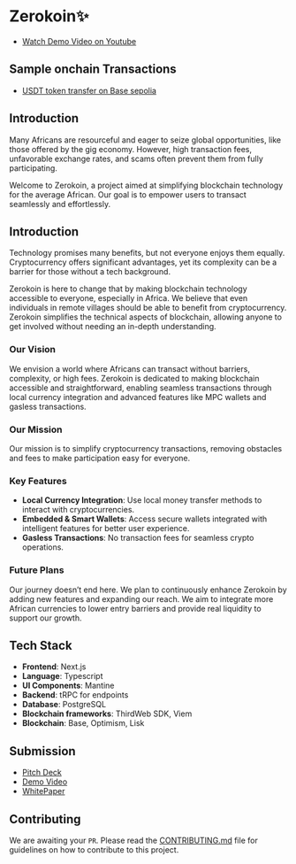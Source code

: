 # Zerokoin✨

- [ Watch Demo Video on Youtube](https://youtu.be/HrjVrg4p1bE?si=S3TAC-PmsaGXtaBy)

## Sample onchain Transactions

- [USDT token transfer on Base sepolia](https://youtu.be/HrjVrg4p1bE?si=S3TAC-PmsaGXtaBy)

## Introduction

Many Africans are resourceful and eager to seize global opportunities, like those offered by the gig economy. However, high transaction fees, unfavorable exchange rates, and scams often prevent them from fully participating.

Welcome to Zerokoin, a project aimed at simplifying blockchain technology for the average African. Our goal is to empower users to transact seamlessly and effortlessly.

## Introduction

Technology promises many benefits, but not everyone enjoys them equally. Cryptocurrency offers significant advantages, yet its complexity can be a barrier for those without a tech background.

Zerokoin is here to change that by making blockchain technology accessible to everyone, especially in Africa. We believe that even individuals in remote villages should be able to benefit from cryptocurrency. Zerokoin simplifies the technical aspects of blockchain, allowing anyone to get involved without needing an in-depth understanding.

### Our Vision

We envision a world where Africans can transact without barriers, complexity, or high fees. Zerokoin is dedicated to making blockchain accessible and straightforward, enabling seamless transactions through local currency integration and advanced features like MPC wallets and gasless transactions.

### Our Mission

Our mission is to simplify cryptocurrency transactions, removing obstacles and fees to make participation easy for everyone.

### Key Features

- **Local Currency Integration**: Use local money transfer methods to interact with cryptocurrencies.
- **Embedded & Smart Wallets**: Access secure wallets integrated with intelligent features for better user experience.
- **Gasless Transactions**: No transaction fees for seamless crypto operations.

### Future Plans

Our journey doesn’t end here. We plan to continuously enhance Zerokoin by adding new features and expanding our reach. We aim to integrate more African currencies to lower entry barriers and provide real liquidity to support our growth.

## Tech Stack

- **Frontend**: Next.js
- **Language**: Typescript
- **UI Components**: Mantine
- **Backend**: tRPC for endpoints
- **Database**: PostgreSQL
- **Blockchain frameworks**: ThirdWeb SDK, Viem
- **Blockchain**: Base, Optimism, Lisk

## Submission

- [Pitch Deck](https://drive.google.com/file/d/1_lEJ_yqICfst6UB3xc2rEoaJRLfANvUv/view?usp=sharing)
- [Demo Video](https://youtu.be/HrjVrg4p1bE?si=S3TAC-PmsaGXtaBy)
- [WhitePaper](https://docs.google.com/document/d/1KQWaoBdhBnznPJqkOYFgIs_nNSJlliWzOf0CpHdLZNg/edit?usp=sharing)

## Contributing

We are awaiting your `PR`. Please read the [CONTRIBUTING.md](https://github.com/Lochipi/zerokoin/blob/main/CONTRIBUTING.md) file for guidelines on how to contribute to this project.
